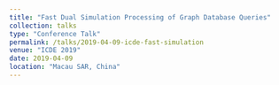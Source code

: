 ```yaml
---
title: "Fast Dual Simulation Processing of Graph Database Queries"
collection: talks
type: "Conference Talk"
permalink: /talks/2019-04-09-icde-fast-simulation
venue: "ICDE 2019"
date: 2019-04-09
location: "Macau SAR, China"
---
```

